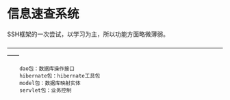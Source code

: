 信息速查系统
====
SSH框架的一次尝试，以学习为主，所以功能方面略微薄弱。

——————————————————————————————————————

        dao包：数据库操作接口
        hibernate包：hibernate工具包
        model包：数据库映射实体
        servlet包：业务控制

